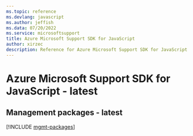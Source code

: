 ```yaml
---
ms.topic: reference
ms.devlang: javascript
ms.author: jeffish
ms.data: 07/20/2022
ms.service: microsoftsupport
title: Azure Microsoft Support SDK for JavaScript
author: xirzec
description: Reference for Azure Microsoft Support SDK for JavaScript
---
```

# Azure Microsoft Support SDK for JavaScript - latest

## Management packages - latest
[!INCLUDE [mgmt-packages](microsoft-support-mgmt-index.md)]
